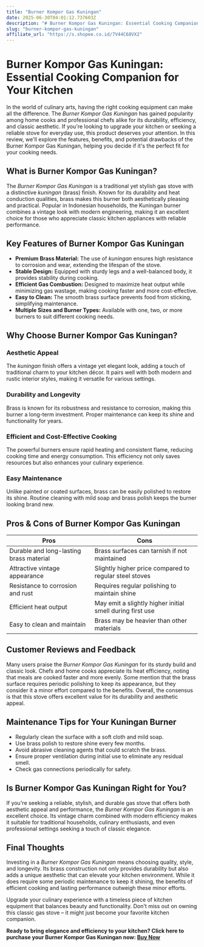 ```yaml
---
title: "Burner Kompor Gas Kuningan"
date: 2025-06-30T04:01:12.737603Z
description: "# Burner Kompor Gas Kuningan: Essential Cooking Companion for Your Kitchen..."
slug: "burner-kompor-gas-kuningan"
affiliate_url: "https://s.shopee.co.id/7V44C68VX2"
---
```

# Burner Kompor Gas Kuningan: Essential Cooking Companion for Your Kitchen

In the world of culinary arts, having the right cooking equipment can make all the difference. The *Burner Kompor Gas Kuningan* has gained popularity among home cooks and professional chefs alike for its durability, efficiency, and classic aesthetic. If you're looking to upgrade your kitchen or seeking a reliable stove for everyday use, this product deserves your attention. In this review, we'll explore the features, benefits, and potential drawbacks of the Burner Kompor Gas Kuningan, helping you decide if it's the perfect fit for your cooking needs.

## What is Burner Kompor Gas Kuningan?

The *Burner Kompor Gas Kuningan* is a traditional yet stylish gas stove with a distinctive *kuningan* (brass) finish. Known for its durability and heat conduction qualities, brass makes this burner both aesthetically pleasing and practical. Popular in Indonesian households, the Kuningan burner combines a vintage look with modern engineering, making it an excellent choice for those who appreciate classic kitchen appliances with reliable performance.

## Key Features of Burner Kompor Gas Kuningan

- **Premium Brass Material:** The use of *kuningan* ensures high resistance to corrosion and wear, extending the lifespan of the stove.
- **Stable Design:** Equipped with sturdy legs and a well-balanced body, it provides stability during cooking.
- **Efficient Gas Combustion:** Designed to maximize heat output while minimizing gas wastage, making cooking faster and more cost-effective.
- **Easy to Clean:** The smooth brass surface prevents food from sticking, simplifying maintenance.
- **Multiple Sizes and Burner Types:** Available with one, two, or more burners to suit different cooking needs.

## Why Choose Burner Kompor Gas Kuningan?

### Aesthetic Appeal

The *kuningan* finish offers a vintage yet elegant look, adding a touch of traditional charm to your kitchen décor. It pairs well with both modern and rustic interior styles, making it versatile for various settings.

### Durability and Longevity

Brass is known for its robustness and resistance to corrosion, making this burner a long-term investment. Proper maintenance can keep its shine and functionality for years.

### Efficient and Cost-Effective Cooking

The powerful burners ensure rapid heating and consistent flame, reducing cooking time and energy consumption. This efficiency not only saves resources but also enhances your culinary experience.

### Easy Maintenance

Unlike painted or coated surfaces, brass can be easily polished to restore its shine. Routine cleaning with mild soap and brass polish keeps the burner looking brand new.

## Pros & Cons of Burner Kompor Gas Kuningan

| Pros                                       | Cons                                    |
|--------------------------------------------|----------------------------------------|
| Durable and long-lasting brass material | Brass surfaces can tarnish if not maintained |
| Attractive vintage appearance             | Slightly higher price compared to regular steel stoves |
| Resistance to corrosion and rust        | Requires regular polishing to maintain shine |
| Efficient heat output                     | May emit a slightly higher initial smell during first use |
| Easy to clean and maintain                | Brass may be heavier than other materials |

## Customer Reviews and Feedback

Many users praise the *Burner Kompor Gas Kuningan* for its sturdy build and classic look. Chefs and home cooks appreciate its heat efficiency, noting that meals are cooked faster and more evenly. Some mention that the brass surface requires periodic polishing to keep its appearance, but they consider it a minor effort compared to the benefits. Overall, the consensus is that this stove offers excellent value for its durability and aesthetic appeal.

## Maintenance Tips for Your Kuningan Burner

- Regularly clean the surface with a soft cloth and mild soap.
- Use brass polish to restore shine every few months.
- Avoid abrasive cleaning agents that could scratch the brass.
- Ensure proper ventilation during initial use to eliminate any residual smell.
- Check gas connections periodically for safety.

## Is Burner Kompor Gas Kuningan Right for You?

If you're seeking a reliable, stylish, and durable gas stove that offers both aesthetic appeal and performance, the *Burner Kompor Gas Kuningan* is an excellent choice. Its vintage charm combined with modern efficiency makes it suitable for traditional households, culinary enthusiasts, and even professional settings seeking a touch of classic elegance.

## Final Thoughts

Investing in a *Burner Kompor Gas Kuningan* means choosing quality, style, and longevity. Its brass construction not only provides durability but also adds a unique aesthetic that can elevate your kitchen environment. While it does require some periodic maintenance to keep it shining, the benefits of efficient cooking and lasting performance outweigh these minor efforts.

Upgrade your culinary experience with a timeless piece of kitchen equipment that balances beauty and functionality. Don't miss out on owning this classic gas stove – it might just become your favorite kitchen companion.

**Ready to bring elegance and efficiency to your kitchen? Click here to purchase your Burner Kompor Gas Kuningan now: [Buy Now](https://s.shopee.co.id/7V44C68VX2)**